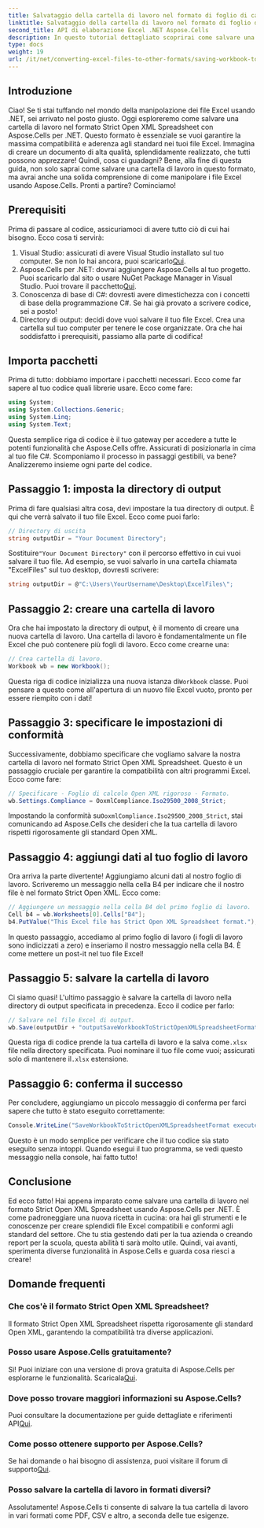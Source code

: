 ```yaml
---
title: Salvataggio della cartella di lavoro nel formato di foglio di calcolo Open XML rigoroso in .NET
linktitle: Salvataggio della cartella di lavoro nel formato di foglio di calcolo Open XML rigoroso in .NET
second_title: API di elaborazione Excel .NET Aspose.Cells
description: In questo tutorial dettagliato scoprirai come salvare una cartella di lavoro nel formato Strict Open XML Spreadsheet utilizzando Aspose.Cells per .NET.
type: docs
weight: 19
url: /it/net/converting-excel-files-to-other-formats/saving-workbook-to-strict-open-xml-spreadsheet-format/
---
```

## Introduzione
Ciao! Se ti stai tuffando nel mondo della manipolazione dei file Excel usando .NET, sei arrivato nel posto giusto. Oggi esploreremo come salvare una cartella di lavoro nel formato Strict Open XML Spreadsheet con Aspose.Cells per .NET. Questo formato è essenziale se vuoi garantire la massima compatibilità e aderenza agli standard nei tuoi file Excel. Immagina di creare un documento di alta qualità, splendidamente realizzato, che tutti possono apprezzare!
Quindi, cosa ci guadagni? Bene, alla fine di questa guida, non solo saprai come salvare una cartella di lavoro in questo formato, ma avrai anche una solida comprensione di come manipolare i file Excel usando Aspose.Cells. Pronti a partire? Cominciamo!
## Prerequisiti
Prima di passare al codice, assicuriamoci di avere tutto ciò di cui hai bisogno. Ecco cosa ti servirà:
1.  Visual Studio: assicurati di avere Visual Studio installato sul tuo computer. Se non lo hai ancora, puoi scaricarlo[Qui](https://visualstudio.microsoft.com/).
2.  Aspose.Cells per .NET: dovrai aggiungere Aspose.Cells al tuo progetto. Puoi scaricarlo dal sito o usare NuGet Package Manager in Visual Studio. Puoi trovare il pacchetto[Qui](https://releases.aspose.com/cells/net/).
3. Conoscenza di base di C#: dovresti avere dimestichezza con i concetti di base della programmazione C#. Se hai già provato a scrivere codice, sei a posto!
4. Directory di output: decidi dove vuoi salvare il tuo file Excel. Crea una cartella sul tuo computer per tenere le cose organizzate.
Ora che hai soddisfatto i prerequisiti, passiamo alla parte di codifica!
## Importa pacchetti
Prima di tutto: dobbiamo importare i pacchetti necessari. Ecco come far sapere al tuo codice quali librerie usare. Ecco come fare:
```csharp
using System;
using System.Collections.Generic;
using System.Linq;
using System.Text;
```
Questa semplice riga di codice è il tuo gateway per accedere a tutte le potenti funzionalità che Aspose.Cells offre. Assicurati di posizionarla in cima al tuo file C#. 
Scomponiamo il processo in passaggi gestibili, va bene? Analizzeremo insieme ogni parte del codice.
## Passaggio 1: imposta la directory di output
Prima di fare qualsiasi altra cosa, devi impostare la tua directory di output. È qui che verrà salvato il tuo file Excel. Ecco come puoi farlo:
```csharp
// Directory di uscita
string outputDir = "Your Document Directory";
```
 Sostituire`"Your Document Directory"` con il percorso effettivo in cui vuoi salvare il tuo file. Ad esempio, se vuoi salvarlo in una cartella chiamata "ExcelFiles" sul tuo desktop, dovresti scrivere:
```csharp
string outputDir = @"C:\Users\YourUsername\Desktop\ExcelFiles\";
```
## Passaggio 2: creare una cartella di lavoro
Ora che hai impostato la directory di output, è il momento di creare una nuova cartella di lavoro. Una cartella di lavoro è fondamentalmente un file Excel che può contenere più fogli di lavoro. Ecco come crearne una:
```csharp
// Crea cartella di lavoro.
Workbook wb = new Workbook();
```
 Questa riga di codice inizializza una nuova istanza di`Workbook` classe. Puoi pensare a questo come all'apertura di un nuovo file Excel vuoto, pronto per essere riempito con i dati!
## Passaggio 3: specificare le impostazioni di conformità
Successivamente, dobbiamo specificare che vogliamo salvare la nostra cartella di lavoro nel formato Strict Open XML Spreadsheet. Questo è un passaggio cruciale per garantire la compatibilità con altri programmi Excel. Ecco come fare:
```csharp
// Specificare - Foglio di calcolo Open XML rigoroso - Formato.
wb.Settings.Compliance = OoxmlCompliance.Iso29500_2008_Strict;
```
 Impostando la conformità su`OoxmlCompliance.Iso29500_2008_Strict`, stai comunicando ad Aspose.Cells che desideri che la tua cartella di lavoro rispetti rigorosamente gli standard Open XML.
## Passaggio 4: aggiungi dati al tuo foglio di lavoro
Ora arriva la parte divertente! Aggiungiamo alcuni dati al nostro foglio di lavoro. Scriveremo un messaggio nella cella B4 per indicare che il nostro file è nel formato Strict Open XML. Ecco come:
```csharp
// Aggiungere un messaggio nella cella B4 del primo foglio di lavoro.
Cell b4 = wb.Worksheets[0].Cells["B4"];
b4.PutValue("This Excel file has Strict Open XML Spreadsheet format.");
```
In questo passaggio, accediamo al primo foglio di lavoro (i fogli di lavoro sono indicizzati a zero) e inseriamo il nostro messaggio nella cella B4. È come mettere un post-it nel tuo file Excel!
## Passaggio 5: salvare la cartella di lavoro
Ci siamo quasi! L'ultimo passaggio è salvare la cartella di lavoro nella directory di output specificata in precedenza. Ecco il codice per farlo:
```csharp
// Salvare nel file Excel di output.
wb.Save(outputDir + "outputSaveWorkbookToStrictOpenXMLSpreadsheetFormat.xlsx", SaveFormat.Xlsx);
```
 Questa riga di codice prende la tua cartella di lavoro e la salva come`.xlsx` file nella directory specificata. Puoi nominare il tuo file come vuoi; assicurati solo di mantenere il`.xlsx` estensione.
## Passaggio 6: conferma il successo
Per concludere, aggiungiamo un piccolo messaggio di conferma per farci sapere che tutto è stato eseguito correttamente:
```csharp
Console.WriteLine("SaveWorkbookToStrictOpenXMLSpreadsheetFormat executed successfully.");
```
Questo è un modo semplice per verificare che il tuo codice sia stato eseguito senza intoppi. Quando esegui il tuo programma, se vedi questo messaggio nella console, hai fatto tutto!
## Conclusione
Ed ecco fatto! Hai appena imparato come salvare una cartella di lavoro nel formato Strict Open XML Spreadsheet usando Aspose.Cells per .NET. È come padroneggiare una nuova ricetta in cucina: ora hai gli strumenti e le conoscenze per creare splendidi file Excel compatibili e conformi agli standard del settore.
Che tu stia gestendo dati per la tua azienda o creando report per la scuola, questa abilità ti sarà molto utile. Quindi, vai avanti, sperimenta diverse funzionalità in Aspose.Cells e guarda cosa riesci a creare!
## Domande frequenti
### Che cos'è il formato Strict Open XML Spreadsheet?
Il formato Strict Open XML Spreadsheet rispetta rigorosamente gli standard Open XML, garantendo la compatibilità tra diverse applicazioni.
### Posso usare Aspose.Cells gratuitamente?
 Sì! Puoi iniziare con una versione di prova gratuita di Aspose.Cells per esplorarne le funzionalità. Scaricala[Qui](https://releases.aspose.com/).
### Dove posso trovare maggiori informazioni su Aspose.Cells?
 Puoi consultare la documentazione per guide dettagliate e riferimenti API[Qui](https://reference.aspose.com/cells/net/).
### Come posso ottenere supporto per Aspose.Cells?
 Se hai domande o hai bisogno di assistenza, puoi visitare il forum di supporto[Qui](https://forum.aspose.com/c/cells/9).
### Posso salvare la cartella di lavoro in formati diversi?
Assolutamente! Aspose.Cells ti consente di salvare la tua cartella di lavoro in vari formati come PDF, CSV e altro, a seconda delle tue esigenze.